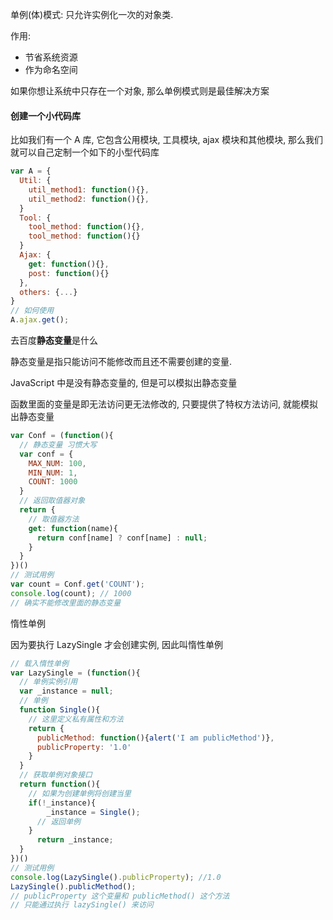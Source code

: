 单例(体)模式: 只允许实例化一次的对象类.

作用:

- 节省系统资源
- 作为命名空间

如果你想让系统中只存在一个对象, 那么单例模式则是最佳解决方案

#### 创建一个小代码库

比如我们有一个 A 库, 它包含公用模块, 工具模块, ajax 模块和其他模块, 那么我们就可以自己定制一个如下的小型代码库

```javascript
var A = {
  Util: {
    util_method1: function(){},
    util_method2: function(){},
  }
  Tool: {
    tool_method: function(){},
    tool_method: function(){}
  }
  Ajax: {
    get: function(){},
    post: function(){}  
  },
  others: {...}
}
// 如何使用
A.ajax.get();
```

去百度**静态变量**是什么

静态变量是指只能访问不能修改而且还不需要创建的变量. 

JavaScript 中是没有静态变量的, 但是可以模拟出静态变量

函数里面的变量是即无法访问更无法修改的, 只要提供了特权方法访问, 就能模拟出静态变量 

```javascript
var Conf = (function(){
  // 静态变量 习惯大写
  var conf = {
    MAX_NUM: 100,
    MIN_NUM: 1,
    COUNT: 1000
  }
  // 返回取值器对象
  return {
  	// 取值器方法
    get: function(name){
      return conf[name] ? conf[name] : null;
	}
  }
})()
// 测试用例
var count = Conf.get('COUNT');
console.log(count); // 1000
// 确实不能修改里面的静态变量 
```

惰性单例

因为要执行 LazySingle 才会创建实例, 因此叫惰性单例

```javascript
// 载入惰性单例
var LazySingle = (function(){
  // 单例实例引用
  var _instance = null;
  // 单例
  function Single(){
  	// 这里定义私有属性和方法
    return {
      publicMethod: function(){alert('I am publicMethod')},
      publicProperty: '1.0'
	}
  }
  // 获取单例对象接口
  return function(){
    // 如果为创建单例将创建当里
    if(!_instance){
  		_instance = Single();
      // 返回单例
    }
      return _instance;
  }
})()
// 测试用例
console.log(LazySingle().publicProperty); //1.0
LazySingle().publicMethod(); 
// publicProperty 这个变量和 publicMethod() 这个方法
// 只能通过执行 lazySingle() 来访问
```